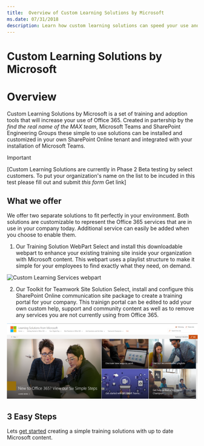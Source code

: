 ```yaml
---
title:  Overview of Custom Learning Solutions by Microsoft
ms.date: 07/31/2018
description: Learn how custom learning solutions can speed your use and adoption of Office 365
---
```


# Custom Learning Solutions by Microsoft

# Overview

Custom Learning Solutions by Microsoft is a set of training and adoption tools that will increase your use of Office 365.  Created in partership by the *find the real name of the MAX team*, Microsoft Teams and SharePoint Engineering Groups these simple to use solutions can be installed and customized in your own SharePoint Online tenant and integrated with your installation of Microsoft Teams. 

> [!IMPORTANT]
> [Custom Learning Solutions are currently in Phase 2 Beta testing by select customers.  To put your organization's name on the list to be incuded in this test please fill out and submit *this form* Get link]

## What we offer

We offer two separate solutions to fit perfectly in your environment. Both solutions are customizable to represent the Office 365 services that are in use in your company today.  Additional service can easily be added when you choose to enable them.  

1. Our Training Solution WebPart
Select and install this downloadable webpart to enhance your existing training site inside your organization with Microsoft content.  This webpart uses a playlist structure to make it simple for your employees to find exactly what they need, on demand.

![Custom Learning Services webpart](/media/webpart.png)

2. Our Toolkit for Teamwork Site Solution
Select, install and configure this SharePoint Online communication site package to create a training portal for your company. This trainign portal can be edited to add your own custom help, support and community content as well as to remove any services you are not currently using from Office 365.  

![Custom Learning Solutions Toolkit for Teamwork site experience](media/clssitehome.png)

## 3 Easy Steps

Lets [get started](getstarted.md) creating a simple training solutions with up to date Microsoft content.

